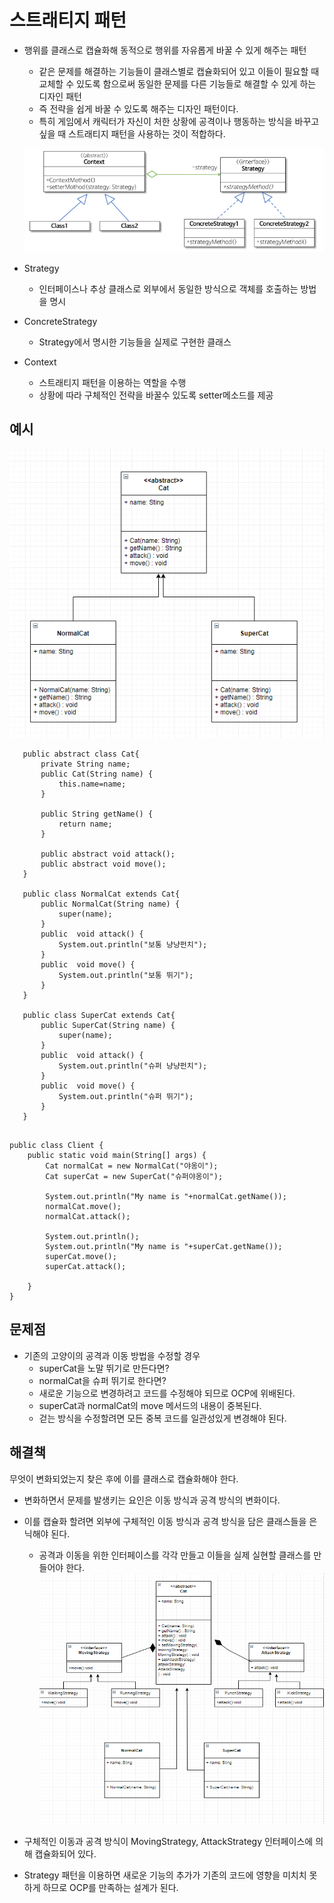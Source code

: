 스트래티지 패턴
======================================

* 행위를 클래스로 캡슐화해 동적으로 행위를 자유롭게 바꿀 수 있게 해주는 패턴
  - 같은 문제를 해결하는 기능들이 클래스별로 캡슐화되어 있고 이들이 필요할 때 교체할 수 있도록 함으로써 동일한 문제를 다른 기능들로 해결할 수 있게 하는 디자인 패턴
  - 즉 전략을 쉽게 바꿀 수 있도록 해주는 디자인 패턴이다.
  - 특히 게임에서 캐릭터가 자신이 처한 상황에 공격이나 행동하는 방식을 바꾸고 싶을 때 스트래티지 패턴을 사용하는 것이 적합하다.
  
  ![strategy ex](../img/strategy.PNG)
  
  
* Strategy
  - 인터페이스나 추상 클래스로 외부에서 동일한 방식으로 객체를 호출하는 방법을 명시
* ConcreteStrategy
  - Strategy에서 명시한 기능들을 실제로 구현한 클래스
* Context
  - 스트래티지 패턴을 이용하는 역할을 수행
  - 상황에 따라 구체적인 전략을 바꿀수 있도록 setter메소드를 제공
  
  

예시
--------------------------------------
 ![고양이 만들기](../img/cat.PNG)
 
 ~~~
	public abstract class Cat{
		private String name;
		public Cat(String name) {
			this.name=name;
		}
		
		public String getName() {
			return name;
		}
		
		public abstract void attack();
		public abstract void move();
	}
	
	public class NormalCat extends Cat{
		public NormalCat(String name) {
			super(name);
		}
		public  void attack() {
			System.out.println("보통 냥냥펀치");
		}
		public  void move() {
			System.out.println("보통 뛰기");
		}
	}
	
	public class SuperCat extends Cat{
		public SuperCat(String name) {
			super(name);
		}
		public  void attack() {
			System.out.println("슈퍼 냥냥펀치");
		}
		public  void move() {
			System.out.println("슈퍼 뛰기");
		}
	} 


~~~

~~~
public class Client {
	public static void main(String[] args) {
		Cat normalCat = new NormalCat("야옹이");
		Cat superCat = new SuperCat("슈퍼야옹이");
		
		System.out.println("My name is "+normalCat.getName());
		normalCat.move();
		normalCat.attack();
		
		System.out.println();
		System.out.println("My name is "+superCat.getName());
		superCat.move();
		superCat.attack();
		
	}
}
~~~

문제점
-----------------------------------------------------
* 기존의 고양이의 공격과 이동 방법을 수정할 경우
	- superCat을 노말 뛰기로 만든다면?
	- normalCat을 슈퍼 뛰기로 한다면?
	- 새로운 기능으로 변경하려고 코드를 수정해야 되므로 OCP에 위배된다.
	- superCat과 normalCat의 move 메서드의 내용이 중복된다.
	- 걷는 방식을 수정할려면 모든 중복 코드를 일관성있게 변경해야 된다.
	

해결책
------------------------------------------------------

무엇이 변화되었는지 찾은 후에 이를 클래스로 캡슐화해야 한다.
- 변화하면서 문제를 발생키는 요인은 이동 방식과 공격 방식의 변화이다.
- 이를 캡슐화 할려면 외부에 구체적인 이동 방식과 공격 방식을 담은 클래스들을 은닉해야 된다.
	* 공격과 이동을 위한 인터페이스를 각각 만들고 이들을 실제 실현할 클래스를 만들어야 한다.
![strategy ex](../img/cat3.PNG)
 
- 구체적인 이동과 공격 방식이 MovingStrategy, AttackStrategy 인터페이스에 의해 캡슐화되어 있다.
- Strategy 패턴을 이용하면 새로운 기능의 추가가 기존의 코드에 영향을 미치치 못하게 하므로 OCP를 만족하는 설계가 된다.

